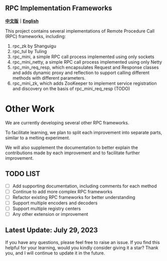 ## RPC Implementation Frameworks
**[中文版](READMEChina.md)｜[English](README.md)**

This project contains several implementations of Remote 
Procedure Call (RPC) frameworks, including:

1. rpc_zk by Shanguigu
2. rpc_tul by Tuling
3. rpc_mini, a simple RPC call process implemented using only sockets
4. rpc_mini_netty, a simple RPC call process implemented using only Netty
5. rpc_min_req_resp, which encapsulates Request and Response classes and adds dynamic proxy and reflection to support calling different methods with different parameters.
6. rpc_mini_zk, which adds ZooKeeper to implement service registration and discovery on the basis of rpc_mini_req_resp (TODO)


# Other Work
We are currently developing several other RPC frameworks.

To facilitate learning, we plan to split each improvement 
into separate parts, similar to a melting experiment. 

We will also supplement the documentation to better explain 
the contributions made by each improvement and to facilitate 
further improvement.

## TODO LIST

- [ ] Add supporting documentation, including comments for each method
- [ ] Continue to add more complex RPC frameworks
- [ ] Refactor existing RPC frameworks for better understanding
- [ ] Support multiple encoders and decoders
- [ ] Support multiple registry centers
- [ ] Any other extension or improvement

## Latest Update: July 29, 2023

If you have any questions, please feel free to raise an issue. 
If you find this helpful for your learning, would you kindly consider giving it a star? 
Thank you, and I will continue to update it in the future.
